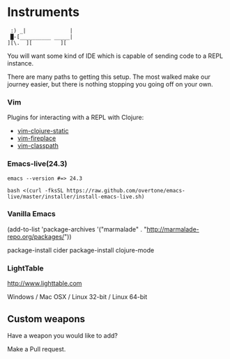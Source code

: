 # Instruments

```   _______________
 :) _|              |
 █-[__________ _____|
][\.  ][         ][
```

You will want some kind of IDE which is capable of sending code to a REPL instance.

There are many paths to getting this setup. 
The most walked make our journey easier, 
but there is nothing stopping you going off on your own.

### Vim

Plugins for interacting with a REPL with Clojure:

* [vim-clojure-static](https://github.com/guns/vim-clojure-static)
* [vim-fireplace](https://github.com/tpope/vim-fireplace)
* [vim-classpath](https://github.com/tpope/vim-classpath)

### Emacs-live(24.3)

`emacs --version #=> 24.3`

```
bash <(curl -fksSL https://raw.github.com/overtone/emacs-live/master/installer/install-emacs-live.sh)
```

### Vanilla Emacs

(add-to-list 'package-archives '("marmalade" . "http://marmalade-repo.org/packages/"))

package-install cider
package-install clojure-mode

### LightTable

http://www.lighttable.com

Windows / Mac OSX / Linux 32-bit / Linux 64-bit

## Custom weapons

Have a weapon you would like to add? 

Make a Pull request.